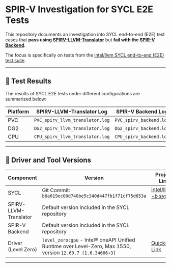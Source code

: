 # SPIR-V Investigation for SYCL E2E Tests

This repository documents an investigation into SYCL end-to-end (E2E) test cases that **pass using [SPIRV-LLVM-Translator](https://github.com/KhronosGroup/SPIRV-LLVM-Translator)** but **fail with the [SPIR-V Backend](https://github.com/llvm/llvm-project)**.

The focus is specifically on tests from the [intel/llvm SYCL end-to-end (E2E) test suite](https://github.com/intel/llvm/tree/sycl/sycl/test-e2e).

---

## 📌 Test Results

The results of SYCL E2E tests under different configurations are summarized below:

| Platform | SPIRV-LLVM-Translator Log | SPIR-V Backend Log | Comparison of Results |
|----------|---------------------------|------------------|---------------------|
| PVC      | `PVC_spirv_llvm_translator.log` | `PVC_spirv_backend.log` | `pvc_test_result_summary.md` |
| DG2      | `DG2_spirv_llvm_translator.log` | `DG2_spirv_backend.log` | `DG2_test_result_summary.md` |
| CPU      | `CPU_spirv_llvm_translator.log` | `CPU_spirv_backend.log` | `CPU_test_result_summary.md` |

---

## 🧰 Driver and Tool Versions

| Component              | Version                                                                                     | Project Link                          |
|------------------------|---------------------------------------------------------------------------------------------|---------------------------------------|
| SYCL                   | Git Commit: `b6a619ec00d740be5c340d447fb1f71cf75d653a`                                      | [intel/llvm -b sycl](https://github.com/intel/llvm) |
| SPIRV-LLVM-Translator  | Default version included in the SYCL repository                                             |                                       |
| SPIR-V Backend         | Default version included in the SYCL repository                                             |                                       |
| Driver (Level Zero)    | `level_zero:gpu` - Intel® oneAPI Unified Runtime over Level-Zero, Max 1550, version `12.60.7 [1.6.34666+3]` | [QuickBuild Link](https://ubit-gfx.intel.com/build/22049244) |

---

